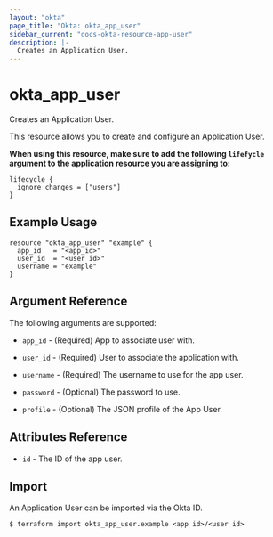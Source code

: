 ```yaml
---
layout: "okta"
page_title: "Okta: okta_app_user"
sidebar_current: "docs-okta-resource-app-user"
description: |-
  Creates an Application User.
---
```


# okta_app_user

Creates an Application User.

This resource allows you to create and configure an Application User.

__When using this resource, make sure to add the following `lifefycle` argument to the application resource you are assigning to:__

```hcl
lifecycle {
  ignore_changes = ["users"]
}
```

## Example Usage

```hcl
resource "okta_app_user" "example" {
  app_id   = "<app_id>"
  user_id  = "<user id>"
  username = "example"
}
```

## Argument Reference

The following arguments are supported:

* `app_id` - (Required) App to associate user with.

* `user_id` - (Required) User to associate the application with.

* `username` - (Required) The username to use for the app user.

* `password` - (Optional) The password to use.

* `profile` - (Optional) The JSON profile of the App User.

## Attributes Reference

* `id` - The ID of the app user.

## Import

An Application User can be imported via the Okta ID.

```
$ terraform import okta_app_user.example <app id>/<user id>
```
